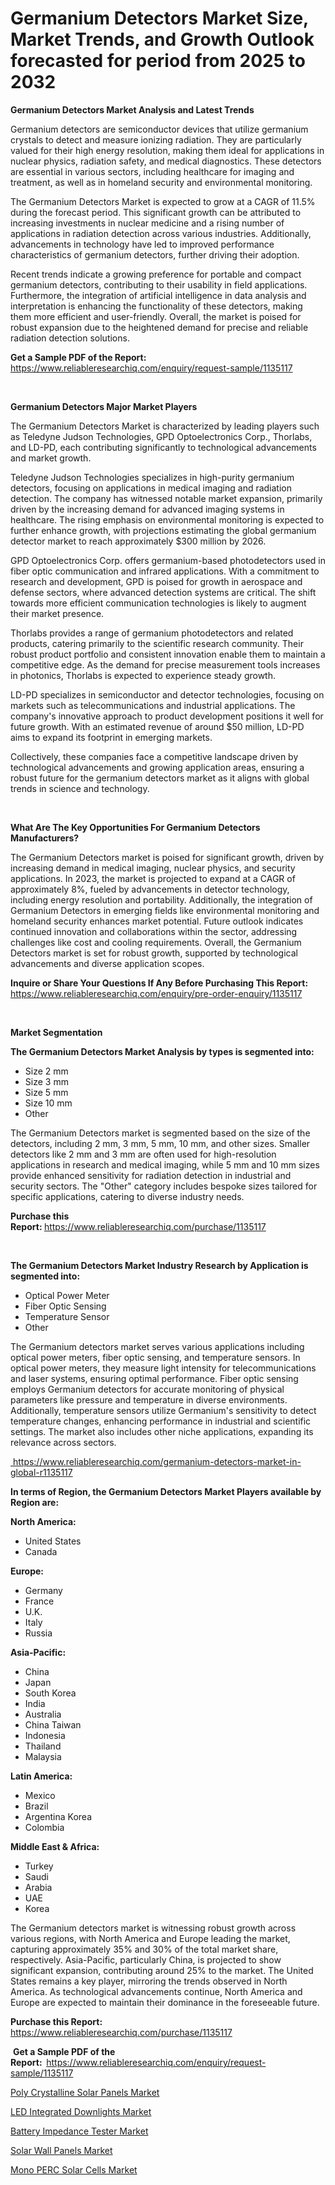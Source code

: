<p><h1>Germanium Detectors Market Size, Market Trends, and Growth Outlook forecasted for period from 2025 to 2032</h1></p><p><strong>Germanium Detectors Market Analysis and Latest Trends</strong></p>
<p><p>Germanium detectors are semiconductor devices that utilize germanium crystals to detect and measure ionizing radiation. They are particularly valued for their high energy resolution, making them ideal for applications in nuclear physics, radiation safety, and medical diagnostics. These detectors are essential in various sectors, including healthcare for imaging and treatment, as well as in homeland security and environmental monitoring.</p><p>The Germanium Detectors Market is expected to grow at a CAGR of 11.5% during the forecast period. This significant growth can be attributed to increasing investments in nuclear medicine and a rising number of applications in radiation detection across various industries. Additionally, advancements in technology have led to improved performance characteristics of germanium detectors, further driving their adoption.</p><p>Recent trends indicate a growing preference for portable and compact germanium detectors, contributing to their usability in field applications. Furthermore, the integration of artificial intelligence in data analysis and interpretation is enhancing the functionality of these detectors, making them more efficient and user-friendly. Overall, the market is poised for robust expansion due to the heightened demand for precise and reliable radiation detection solutions.</p></p>
<p><strong>Get a Sample PDF of the Report:&nbsp;</strong> <a href="https://www.reliableresearchiq.com/enquiry/request-sample/1135117?utm_campaign=103&utm_medium=2&utm_source=Github&utm_content=ia&utm_term=07042025&utm_id=germanium-detectors">https://www.reliableresearchiq.com/enquiry/request-sample/1135117</a></p>
<p>&nbsp;</p>
<p><strong>Germanium Detectors Major Market Players</strong></p>
<p><p>The Germanium Detectors Market is characterized by leading players such as Teledyne Judson Technologies, GPD Optoelectronics Corp., Thorlabs, and LD-PD, each contributing significantly to technological advancements and market growth.</p><p>Teledyne Judson Technologies specializes in high-purity germanium detectors, focusing on applications in medical imaging and radiation detection. The company has witnessed notable market expansion, primarily driven by the increasing demand for advanced imaging systems in healthcare. The rising emphasis on environmental monitoring is expected to further enhance growth, with projections estimating the global germanium detector market to reach approximately $300 million by 2026.</p><p>GPD Optoelectronics Corp. offers germanium-based photodetectors used in fiber optic communication and infrared applications. With a commitment to research and development, GPD is poised for growth in aerospace and defense sectors, where advanced detection systems are critical. The shift towards more efficient communication technologies is likely to augment their market presence.</p><p>Thorlabs provides a range of germanium photodetectors and related products, catering primarily to the scientific research community. Their robust product portfolio and consistent innovation enable them to maintain a competitive edge. As the demand for precise measurement tools increases in photonics, Thorlabs is expected to experience steady growth.</p><p>LD-PD specializes in semiconductor and detector technologies, focusing on markets such as telecommunications and industrial applications. The company's innovative approach to product development positions it well for future growth. With an estimated revenue of around $50 million, LD-PD aims to expand its footprint in emerging markets.</p><p>Collectively, these companies face a competitive landscape driven by technological advancements and growing application areas, ensuring a robust future for the germanium detectors market as it aligns with global trends in science and technology.</p></p>
<p>&nbsp;</p>
<p><strong>What Are The Key Opportunities For Germanium Detectors Manufacturers?</strong></p>
<p><p>The Germanium Detectors market is poised for significant growth, driven by increasing demand in medical imaging, nuclear physics, and security applications. In 2023, the market is projected to expand at a CAGR of approximately 8%, fueled by advancements in detector technology, including energy resolution and portability. Additionally, the integration of Germanium Detectors in emerging fields like environmental monitoring and homeland security enhances market potential. Future outlook indicates continued innovation and collaborations within the sector, addressing challenges like cost and cooling requirements. Overall, the Germanium Detectors market is set for robust growth, supported by technological advancements and diverse application scopes.</p></p>
<p><strong>Inquire or Share Your Questions If Any Before Purchasing This Report:</strong> <a href="https://www.reliableresearchiq.com/enquiry/pre-order-enquiry/1135117?utm_campaign=103&utm_medium=2&utm_source=Github&utm_content=ia&utm_term=07042025&utm_id=germanium-detectors">https://www.reliableresearchiq.com/enquiry/pre-order-enquiry/1135117</a></p>
<p>&nbsp;</p>
<p><strong>Market Segmentation</strong></p>
<p><strong>The Germanium Detectors Market Analysis by types is segmented into:</strong></p>
<p><ul><li>Size 2 mm</li><li>Size 3 mm</li><li>Size 5 mm</li><li>Size 10 mm</li><li>Other</li></ul></p>
<p><p>The Germanium Detectors market is segmented based on the size of the detectors, including 2 mm, 3 mm, 5 mm, 10 mm, and other sizes. Smaller detectors like 2 mm and 3 mm are often used for high-resolution applications in research and medical imaging, while 5 mm and 10 mm sizes provide enhanced sensitivity for radiation detection in industrial and security sectors. The "Other" category includes bespoke sizes tailored for specific applications, catering to diverse industry needs.</p></p>
<p><strong>Purchase this Report:&nbsp;</strong><a href="https://www.reliableresearchiq.com/purchase/1135117?utm_campaign=103&utm_medium=2&utm_source=Github&utm_content=ia&utm_term=07042025&utm_id=germanium-detectors">https://www.reliableresearchiq.com/purchase/1135117</a></p>
<p>&nbsp;</p>
<p><strong>The Germanium Detectors Market Industry Research by Application is segmented into:</strong></p>
<p><ul><li>Optical Power Meter</li><li>Fiber Optic Sensing</li><li>Temperature Sensor</li><li>Other</li></ul></p>
<p><p>The Germanium detectors market serves various applications including optical power meters, fiber optic sensing, and temperature sensors. In optical power meters, they measure light intensity for telecommunications and laser systems, ensuring optimal performance. Fiber optic sensing employs Germanium detectors for accurate monitoring of physical parameters like pressure and temperature in diverse environments. Additionally, temperature sensors utilize Germanium's sensitivity to detect temperature changes, enhancing performance in industrial and scientific settings. The market also includes other niche applications, expanding its relevance across sectors.</p></p>
<p><a href="https://www.reliableresearchiq.com/germanium-detectors-market-in-global-r1135117?utm_campaign=103&utm_medium=2&utm_source=Github&utm_content=ia&utm_term=07042025&utm_id=germanium-detectors">&nbsp;https://www.reliableresearchiq.com/germanium-detectors-market-in-global-r1135117</a></p>
<p><strong>In terms of Region, the Germanium Detectors Market Players available by Region are:</strong></p>
<p>
    <p> <strong> North America: </strong>
        <ul>
            <li>United States</li>
            <li>Canada</li>
        </ul>
        </p> 
    <p> <strong> Europe: </strong>
        <ul>
            <li>Germany</li>
            <li>France</li>
            <li>U.K.</li>
            <li>Italy</li>
            <li>Russia</li>
        </ul>
        </p> 
    <p> <strong> Asia-Pacific: </strong>
        <ul>
            <li>China</li>
            <li>Japan</li>
            <li>South Korea</li>
            <li>India</li>
            <li>Australia</li>
            <li>China Taiwan</li>
            <li>Indonesia</li>
            <li>Thailand</li>
            <li>Malaysia</li>
        </ul>
        </p> 
    <p> <strong> Latin America: </strong>
        <ul>
            <li>Mexico</li>
            <li>Brazil</li>
            <li>Argentina Korea</li>
            <li>Colombia</li>
        </ul>
        </p> 
    <p> <strong> Middle East & Africa: </strong>
        <ul>
            <li>Turkey</li>
            <li>Saudi</li>
            <li>Arabia</li>
            <li>UAE</li>
            <li>Korea</li>
        </ul>
    </p>
    </p>
<p><p>The Germanium detectors market is witnessing robust growth across various regions, with North America and Europe leading the market, capturing approximately 35% and 30% of the total market share, respectively. Asia-Pacific, particularly China, is projected to show significant expansion, contributing around 25% to the market. The United States remains a key player, mirroring the trends observed in North America. As technological advancements continue, North America and Europe are expected to maintain their dominance in the foreseeable future.</p></p>
<p><strong>Purchase this Report: </strong><a href="https://www.reliableresearchiq.com/purchase/1135117?utm_campaign=103&utm_medium=2&utm_source=Github&utm_content=ia&utm_term=07042025&utm_id=germanium-detectors">https://www.reliableresearchiq.com/purchase/1135117</a></p>
<p>&nbsp;<strong>Get a Sample PDF of the Report:&nbsp;&nbsp;</strong><a href="https://www.reliableresearchiq.com/enquiry/request-sample/1135117?utm_campaign=103&utm_medium=2&utm_source=Github&utm_content=ia&utm_term=07042025&utm_id=germanium-detectors">https://www.reliableresearchiq.com/enquiry/request-sample/1135117</a></p>
<p><strong></strong></p>
<p><p><a href="https://github.com/yakobotege/Market-Research-Report-List-1/blob/main/poly-crystalline-solar-panels-market.md?utm_campaign=103&utm_medium=2&utm_source=Github&utm_content=ia&utm_term=07042025&utm_id=germanium-detectors">Poly Crystalline Solar Panels Market</a></p><p><a href="https://github.com/sakuniniray98/Market-Research-Report-List-1/blob/main/led-integrated-downlights-market.md?utm_campaign=103&utm_medium=2&utm_source=Github&utm_content=ia&utm_term=07042025&utm_id=germanium-detectors">LED Integrated Downlights Market</a></p><p><a href="https://github.com/pupekironim/Market-Research-Report-List-1/blob/main/battery-impedance-tester-market.md?utm_campaign=103&utm_medium=2&utm_source=Github&utm_content=ia&utm_term=07042025&utm_id=germanium-detectors">Battery Impedance Tester Market</a></p><p><a href="https://github.com/ertssmelov0/Market-Research-Report-List-1/blob/main/solar-wall-panels-market.md?utm_campaign=103&utm_medium=2&utm_source=Github&utm_content=ia&utm_term=07042025&utm_id=germanium-detectors">Solar Wall Panels Market</a></p><p><a href="https://github.com/siriocooch4a/Market-Research-Report-List-1/blob/main/mono-perc-solar-cells-market.md?utm_campaign=103&utm_medium=2&utm_source=Github&utm_content=ia&utm_term=07042025&utm_id=germanium-detectors">Mono PERC Solar Cells Market</a></p></p>